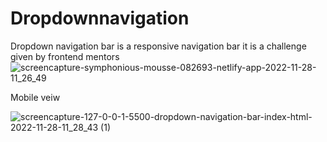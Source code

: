 # Dropdownnavigation
Dropdown navigation bar is a responsive navigation bar  it is a challenge given by frontend mentors
![screencapture-symphonious-mousse-082693-netlify-app-2022-11-28-11_26_49](https://user-images.githubusercontent.com/106579572/204204415-b5b4461b-3bee-4b71-8124-ffc209160b4a.png)

Mobile veiw

![screencapture-127-0-0-1-5500-dropdown-navigation-bar-index-html-2022-11-28-11_28_43 (1)](https://user-images.githubusercontent.com/106579572/204204716-ccbf45c7-2765-49b8-95e1-87dd6cae3c1f.png)

